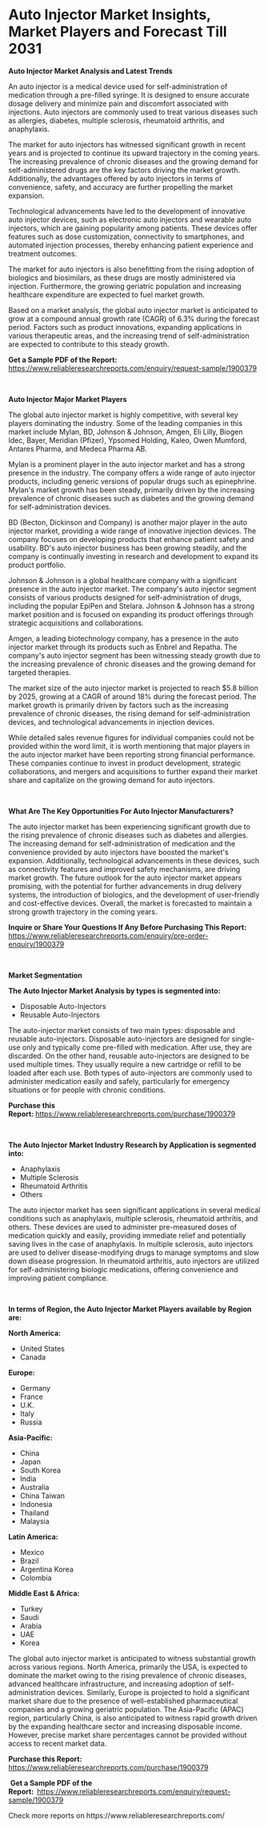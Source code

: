 <p><h1>Auto Injector Market Insights, Market Players and Forecast Till 2031</h1></p><p><strong>Auto Injector Market Analysis and Latest Trends</strong></p>
<p><p>An auto injector is a medical device used for self-administration of medication through a pre-filled syringe. It is designed to ensure accurate dosage delivery and minimize pain and discomfort associated with injections. Auto injectors are commonly used to treat various diseases such as allergies, diabetes, multiple sclerosis, rheumatoid arthritis, and anaphylaxis.</p><p>The market for auto injectors has witnessed significant growth in recent years and is projected to continue its upward trajectory in the coming years. The increasing prevalence of chronic diseases and the growing demand for self-administered drugs are the key factors driving the market growth. Additionally, the advantages offered by auto injectors in terms of convenience, safety, and accuracy are further propelling the market expansion.</p><p>Technological advancements have led to the development of innovative auto injector devices, such as electronic auto injectors and wearable auto injectors, which are gaining popularity among patients. These devices offer features such as dose customization, connectivity to smartphones, and automated injection processes, thereby enhancing patient experience and treatment outcomes.</p><p>The market for auto injectors is also benefitting from the rising adoption of biologics and biosimilars, as these drugs are mostly administered via injection. Furthermore, the growing geriatric population and increasing healthcare expenditure are expected to fuel market growth.</p><p>Based on a market analysis, the global auto injector market is anticipated to grow at a compound annual growth rate (CAGR) of 6.3% during the forecast period. Factors such as product innovations, expanding applications in various therapeutic areas, and the increasing trend of self-administration are expected to contribute to this steady growth.</p></p>
<p><strong>Get a Sample PDF of the Report:&nbsp;</strong> <a href="https://www.reliableresearchreports.com/enquiry/request-sample/1900379">https://www.reliableresearchreports.com/enquiry/request-sample/1900379</a></p>
<p>&nbsp;</p>
<p><strong>Auto Injector Major Market Players</strong></p>
<p><p>The global auto injector market is highly competitive, with several key players dominating the industry. Some of the leading companies in this market include Mylan, BD, Johnson & Johnson, Amgen, Eli Lilly, Biogen Idec, Bayer, Meridian (Pfizer), Ypsomed Holding, Kaleo, Owen Mumford, Antares Pharma, and Medeca Pharma AB.</p><p>Mylan is a prominent player in the auto injector market and has a strong presence in the industry. The company offers a wide range of auto injector products, including generic versions of popular drugs such as epinephrine. Mylan's market growth has been steady, primarily driven by the increasing prevalence of chronic diseases such as diabetes and the growing demand for self-administration devices.</p><p>BD (Becton, Dickinson and Company) is another major player in the auto injector market, providing a wide range of innovative injection devices. The company focuses on developing products that enhance patient safety and usability. BD's auto injector business has been growing steadily, and the company is continually investing in research and development to expand its product portfolio.</p><p>Johnson & Johnson is a global healthcare company with a significant presence in the auto injector market. The company's auto injector segment consists of various products designed for self-administration of drugs, including the popular EpiPen and Stelara. Johnson & Johnson has a strong market position and is focused on expanding its product offerings through strategic acquisitions and collaborations.</p><p>Amgen, a leading biotechnology company, has a presence in the auto injector market through its products such as Enbrel and Repatha. The company's auto injector segment has been witnessing steady growth due to the increasing prevalence of chronic diseases and the growing demand for targeted therapies.</p><p>The market size of the auto injector market is projected to reach $5.8 billion by 2025, growing at a CAGR of around 18% during the forecast period. The market growth is primarily driven by factors such as the increasing prevalence of chronic diseases, the rising demand for self-administration devices, and technological advancements in injection devices.</p><p>While detailed sales revenue figures for individual companies could not be provided within the word limit, it is worth mentioning that major players in the auto injector market have been reporting strong financial performance. These companies continue to invest in product development, strategic collaborations, and mergers and acquisitions to further expand their market share and capitalize on the growing demand for auto injectors.</p></p>
<p>&nbsp;</p>
<p><strong>What Are The Key Opportunities For Auto Injector Manufacturers?</strong></p>
<p><p>The auto injector market has been experiencing significant growth due to the rising prevalence of chronic diseases such as diabetes and allergies. The increasing demand for self-administration of medication and the convenience provided by auto injectors have boosted the market's expansion. Additionally, technological advancements in these devices, such as connectivity features and improved safety mechanisms, are driving market growth. The future outlook for the auto injector market appears promising, with the potential for further advancements in drug delivery systems, the introduction of biologics, and the development of user-friendly and cost-effective devices. Overall, the market is forecasted to maintain a strong growth trajectory in the coming years.</p></p>
<p><strong>Inquire or Share Your Questions If Any Before Purchasing This Report:</strong> <a href="https://www.reliableresearchreports.com/enquiry/pre-order-enquiry/1900379">https://www.reliableresearchreports.com/enquiry/pre-order-enquiry/1900379</a></p>
<p>&nbsp;</p>
<p><strong>Market Segmentation</strong></p>
<p><strong>The Auto Injector Market Analysis by types is segmented into:</strong></p>
<p><ul><li>Disposable Auto-Injectors</li><li>Reusable Auto-Injectors</li></ul></p>
<p><p>The auto-injector market consists of two main types: disposable and reusable auto-injectors. Disposable auto-injectors are designed for single-use only and typically come pre-filled with medication. After use, they are discarded. On the other hand, reusable auto-injectors are designed to be used multiple times. They usually require a new cartridge or refill to be loaded after each use. Both types of auto-injectors are commonly used to administer medication easily and safely, particularly for emergency situations or for people with chronic conditions.</p></p>
<p><strong>Purchase this Report:&nbsp;</strong><a href="https://www.reliableresearchreports.com/purchase/1900379">https://www.reliableresearchreports.com/purchase/1900379</a></p>
<p>&nbsp;</p>
<p><strong>The Auto Injector Market Industry Research by Application is segmented into:</strong></p>
<p><ul><li>Anaphylaxis</li><li>Multiple Sclerosis</li><li>Rheumatoid Arthritis</li><li>Others</li></ul></p>
<p><p>The auto injector market has seen significant applications in several medical conditions such as anaphylaxis, multiple sclerosis, rheumatoid arthritis, and others. These devices are used to administer pre-measured doses of medication quickly and easily, providing immediate relief and potentially saving lives in the case of anaphylaxis. In multiple sclerosis, auto injectors are used to deliver disease-modifying drugs to manage symptoms and slow down disease progression. In rheumatoid arthritis, auto injectors are utilized for self-administering biologic medications, offering convenience and improving patient compliance.</p></p>
<p>&nbsp;</p>
<p><strong>In terms of Region, the Auto Injector Market Players available by Region are:</strong></p>
<p>
    <p> <strong> North America: </strong>
        <ul>
            <li>United States</li>
            <li>Canada</li>
        </ul>
        </p> 
    <p> <strong> Europe: </strong>
        <ul>
            <li>Germany</li>
            <li>France</li>
            <li>U.K.</li>
            <li>Italy</li>
            <li>Russia</li>
        </ul>
        </p> 
    <p> <strong> Asia-Pacific: </strong>
        <ul>
            <li>China</li>
            <li>Japan</li>
            <li>South Korea</li>
            <li>India</li>
            <li>Australia</li>
            <li>China Taiwan</li>
            <li>Indonesia</li>
            <li>Thailand</li>
            <li>Malaysia</li>
        </ul>
        </p> 
    <p> <strong> Latin America: </strong>
        <ul>
            <li>Mexico</li>
            <li>Brazil</li>
            <li>Argentina Korea</li>
            <li>Colombia</li>
        </ul>
        </p> 
    <p> <strong> Middle East & Africa: </strong>
        <ul>
            <li>Turkey</li>
            <li>Saudi</li>
            <li>Arabia</li>
            <li>UAE</li>
            <li>Korea</li>
        </ul>
    </p>
    </p>
<p><p>The global auto injector market is anticipated to witness substantial growth across various regions. North America, primarily the USA, is expected to dominate the market owing to the rising prevalence of chronic diseases, advanced healthcare infrastructure, and increasing adoption of self-administration devices. Similarly, Europe is projected to hold a significant market share due to the presence of well-established pharmaceutical companies and a growing geriatric population. The Asia-Pacific (APAC) region, particularly China, is also anticipated to witness rapid growth driven by the expanding healthcare sector and increasing disposable income. However, precise market share percentages cannot be provided without access to recent market data.</p></p>
<p><strong>Purchase this Report: </strong><a href="https://www.reliableresearchreports.com/purchase/1900379">https://www.reliableresearchreports.com/purchase/1900379</a></p>
<p>&nbsp;<strong>Get a Sample PDF of the Report:&nbsp;&nbsp;</strong><a href="https://www.reliableresearchreports.com/enquiry/request-sample/1900379">https://www.reliableresearchreports.com/enquiry/request-sample/1900379</a></p>
<p><strong></strong></p>
<p>Check more reports on https://www.reliableresearchreports.com/</p>
